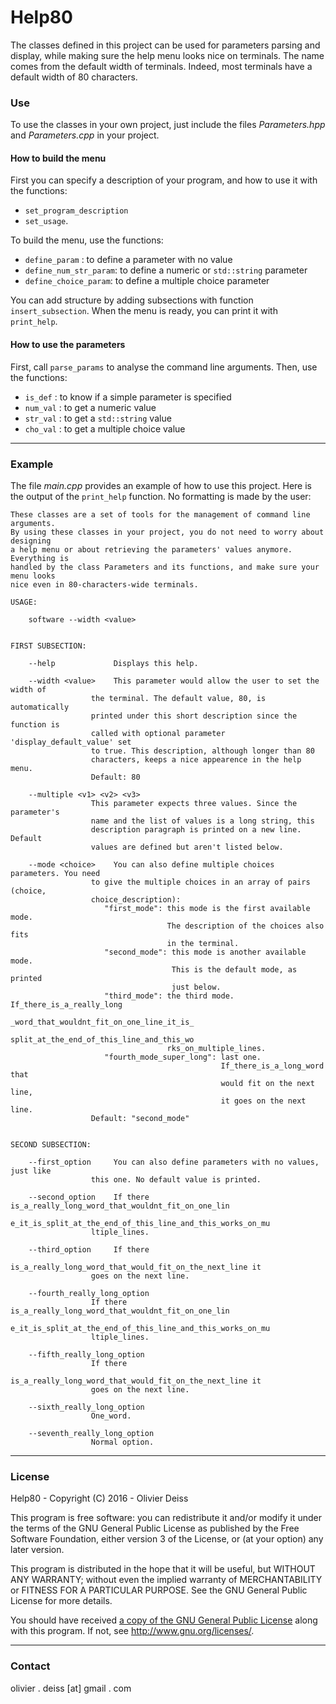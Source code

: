 # Help80

The classes defined in this project can be used for parameters parsing and display, while making sure the help menu looks nice on terminals. The name comes from the default width of terminals. Indeed, most terminals have a default width of 80 characters.

### Use

To use the classes in your own project, just include the files *Parameters.hpp* and *Parameters.cpp* in your project.

#### How to build the menu
        
First you can specify a description of your program, and how to use it with the functions:
* `set_program_description`
* `set_usage`.
 
To build the menu, use the functions:
* `define_param` : to define a parameter with no value
* `define_num_str_param`: to define a numeric or `std::string` parameter
* `define_choice_param`: to define a multiple choice parameter
 
You can add structure by adding subsections with function `insert_subsection`.
When the menu is ready, you can print it with `print_help`.
        
#### How to use the parameters
 
First, call `parse_params` to analyse the command line arguments. Then, use the functions:
* `is_def` :  to know if a simple parameter is specified
* `num_val` : to get a numeric value
* `str_val` : to get a `std::string` value
* `cho_val` : to get a multiple choice value

***

### Example

The file *main.cpp* provides an example of how to use this project. Here is the output of the `print_help` function. No formatting is made by the user:

	These classes are a set of tools for the management of command line arguments.
	By using these classes in your project, you do not need to worry about designing
	a help menu or about retrieving the parameters' values anymore. Everything is
	handled by the class Parameters and its functions, and make sure your menu looks
	nice even in 80-characters-wide terminals.

	USAGE:

		software --width <value>


	FIRST SUBSECTION:

		--help             Displays this help.

		--width <value>    This parameter would allow the user to set the width of
                      the terminal. The default value, 80, is automatically
                      printed under this short description since the function is
                      called with optional parameter 'display_default_value' set
                      to true. This description, although longer than 80
                      characters, keeps a nice appearence in the help menu.
                      Default: 80

		--multiple <v1> <v2> <v3>
                      This parameter expects three values. Since the parameter's
                      name and the list of values is a long string, this
                      description paragraph is printed on a new line. Default
                      values are defined but aren't listed below.

		--mode <choice>    You can also define multiple choices parameters. You need
                      to give the multiple choices in an array of pairs (choice,
                      choice_description):
                         "first_mode": this mode is the first available mode.
                                       The description of the choices also fits
                                       in the terminal.
                         "second_mode": this mode is another available mode.
                                        This is the default mode, as printed
                                        just below.
                         "third_mode": the third mode. If_there_is_a_really_long
                                       _word_that_wouldnt_fit_on_one_line_it_is_
                                       split_at_the_end_of_this_line_and_this_wo
                                       rks_on_multiple_lines.
                         "fourth_mode_super_long": last one.
                                                   If_there_is_a_long_word that
                                                   would fit on the next line,
                                                   it goes on the next line.
                      Default: "second_mode"


	SECOND SUBSECTION:

		--first_option     You can also define parameters with no values, just like
                      this one. No default value is printed.

		--second_option    If there is_a_really_long_word_that_wouldnt_fit_on_one_lin
                      e_it_is_split_at_the_end_of_this_line_and_this_works_on_mu
                      ltiple_lines.

		--third_option     If there
                      is_a_really_long_word_that_would_fit_on_the_next_line it
                      goes on the next line.

		--fourth_really_long_option
                      If there is_a_really_long_word_that_wouldnt_fit_on_one_lin
                      e_it_is_split_at_the_end_of_this_line_and_this_works_on_mu
                      ltiple_lines.

		--fifth_really_long_option
                      If there
                      is_a_really_long_word_that_would_fit_on_the_next_line it
                      goes on the next line.

		--sixth_really_long_option
                      One_word.

		--seventh_really_long_option
                      Normal option.

***

### License

Help80 - Copyright (C) 2016 -  Olivier Deiss

This program is free software: you can redistribute it and/or modify
it under the terms of the GNU General Public License as published by
the Free Software Foundation, either version 3 of the License, or
(at your option) any later version.

This program is distributed in the hope that it will be useful,
but WITHOUT ANY WARRANTY; without even the implied warranty of
MERCHANTABILITY or FITNESS FOR A PARTICULAR PURPOSE.  See the
GNU General Public License for more details.

You should have received [a copy of the GNU General Public License](COPYING)
along with this program. If not, see <http://www.gnu.org/licenses/>.

***

### Contact

olivier . deiss [at] gmail . com
